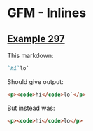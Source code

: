 # GFM - Inlines

## [Example 297](https://github.github.com/gfm/#example-297)

This markdown:

```markdown
`hi`lo`

```

Should give output:

```html
<p><code>hi</code>lo`</p>
```

But instead was:

```html
<p><code>hi</code>lo</p>
```
